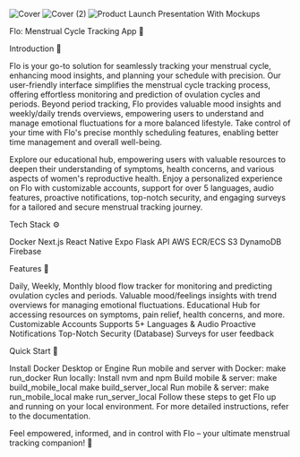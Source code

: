 ![Cover](https://github.com/aryapatel14/flo/assets/138143934/22d52508-8315-4231-bcbf-2169d6f4eb58)
![Cover (2)](https://github.com/aryapatel14/flo/assets/138143934/d5c5762e-89d2-4153-9033-4ddaf1092bf5)
![Product Launch Presentation With Mockups](https://github.com/aryapatel14/flo/assets/138143934/0ca57b91-874a-4b0a-be04-3dd84b6cf0df)

Flo: Menstrual Cycle Tracking App 🌸

Introduction 🤖

Flo is your go-to solution for seamlessly tracking your menstrual cycle, enhancing mood insights, and planning your schedule with precision. Our user-friendly interface simplifies the menstrual cycle tracking process, offering effortless monitoring and prediction of ovulation cycles and periods. Beyond period tracking, Flo provides valuable mood insights and weekly/daily trends overviews, empowering users to understand and manage emotional fluctuations for a more balanced lifestyle. Take control of your time with Flo's precise monthly scheduling features, enabling better time management and overall well-being.

Explore our educational hub, empowering users with valuable resources to deepen their understanding of symptoms, health concerns, and various aspects of women's reproductive health. Enjoy a personalized experience on Flo with customizable accounts, support for over 5 languages, audio features, proactive notifications, top-notch security, and engaging surveys for a tailored and secure menstrual tracking journey.

Tech Stack ⚙️

Docker
Next.js
React Native
Expo
Flask API
AWS ECR/ECS
S3
DynamoDB
Firebase

Features 🔋

Daily, Weekly, Monthly blood flow tracker for monitoring and predicting ovulation cycles and periods.
Valuable mood/feelings insights with trend overviews for managing emotional fluctuations.
Educational Hub for accessing resources on symptoms, pain relief, health concerns, and more.
Customizable Accounts
Supports 5+ Languages & Audio
Proactive Notifications
Top-Notch Security (Database)
Surveys for user feedback

Quick Start 🤸

Install Docker Desktop or Engine
Run mobile and server with Docker:
make run_docker
Run locally:
Install nvm and npm
Build mobile & server:
make build_mobile_local
make build_server_local
Run mobile & server:
make run_mobile_local
make run_server_local
Follow these steps to get Flo up and running on your local environment. For more detailed instructions, refer to the documentation.

Feel empowered, informed, and in control with Flo – your ultimate menstrual tracking companion! 🌸
